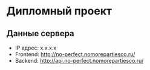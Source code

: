 # Дипломный проект

## Данные сервера
- IP адрес: x.x.x.x
- Frontend: http://no-perfect.nomorepartiesco.ru/
- Backend: http://api.no-perfect.nomorepartiesco.ru/
